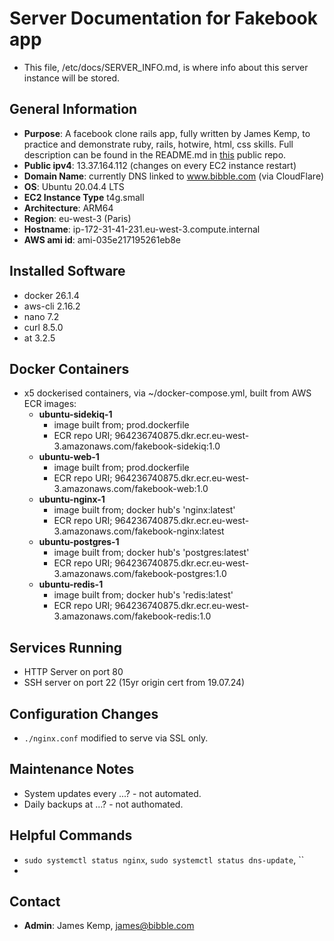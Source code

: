 # Server Documentation for Fakebook app

- This file, /etc/docs/SERVER_INFO.md, is where info about this server instance will be stored.

## General Information
- **Purpose**: A facebook clone rails app, fully written by James Kemp, to practice and demonstrate ruby, rails, hotwire, html, css skills. Full description can be found in the README.md in [this](https://github.com/jbk2/fakebook) public repo.
- **Public ipv4**: 13.37.164.112 (changes on every EC2 instance restart)
- **Domain Name**: currently DNS linked to www.bibble.com (via CloudFlare)
- **OS**: Ubuntu 20.04.4 LTS
- **EC2 Instance Type** t4g.small
- **Architecture**: ARM64
- **Region**: eu-west-3 (Paris)
- **Hostname**: ip-172-31-41-231.eu-west-3.compute.internal
- **AWS ami id**: ami-035e217195261eb8e

## Installed Software
- docker 26.1.4
- aws-cli 2.16.2
- nano 7.2
- curl 8.5.0
- at 3.2.5

## Docker Containers
- x5 dockerised containers, via ~/docker-compose.yml, built from AWS ECR images:
  - **ubuntu-sidekiq-1**
    - image built from; prod.dockerfile
    - ECR repo URI; 964236740875.dkr.ecr.eu-west-3.amazonaws.com/fakebook-sidekiq:1.0
  - **ubuntu-web-1**
    - image built from; prod.dockerfile
    - ECR repo URI; 964236740875.dkr.ecr.eu-west-3.amazonaws.com/fakebook-web:1.0
  - **ubuntu-nginx-1**
    - image built from; docker hub's 'nginx:latest'
    - ECR repo URI; 964236740875.dkr.ecr.eu-west-3.amazonaws.com/fakebook-nginx:latest
  - **ubuntu-postgres-1**
    - image built from; docker hub's 'postgres:latest'
    - ECR repo URI; 964236740875.dkr.ecr.eu-west-3.amazonaws.com/fakebook-postgres:1.0
  - **ubuntu-redis-1**
    - image built from; docker hub's 'redis:latest'
    - ECR repo URI; 964236740875.dkr.ecr.eu-west-3.amazonaws.com/fakebook-redis:1.0

## Services Running
- HTTP Server on port 80
- SSH server on port 22 (15yr origin cert from 19.07.24)

## Configuration Changes
- `./nginx.conf` modified to serve via SSL only.

## Maintenance Notes
- System updates every ...? - not automated.
- Daily backups at ...? - not authomated.

## Helpful Commands
- `sudo systemctl status nginx`, `sudo systemctl status dns-update`, ``
- 

## Contact
- **Admin**: James Kemp, james@bibble.com

